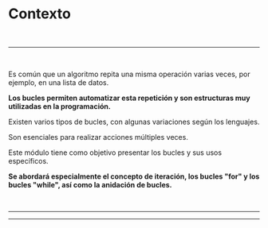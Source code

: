 # **Contexto**

<br>

---

<br>

Es común que un algoritmo repita una misma operación varias veces, por ejemplo, en una lista de datos.

**Los bucles permiten automatizar esta repetición y son estructuras muy utilizadas en la programación.**

Existen varios tipos de bucles, con algunas variaciones según los lenguajes.

Son esenciales para realizar acciones múltiples veces.

Este módulo tiene como objetivo presentar los bucles y sus usos específicos.

**Se abordará especialmente el concepto de iteración, los bucles "for" y los bucles "while", así como la anidación de bucles.**

<br>

---

---
